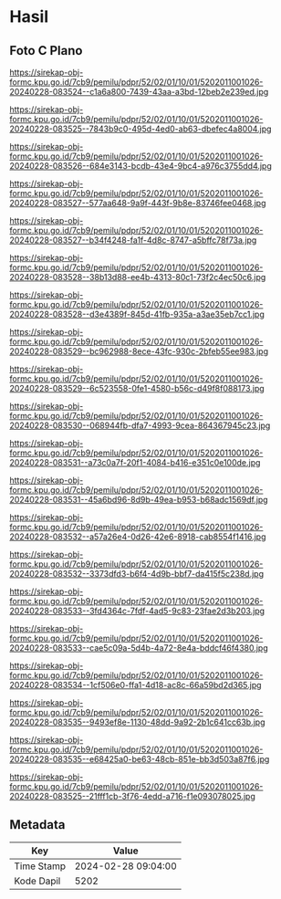 # Hasil

## Foto C Plano

https://sirekap-obj-formc.kpu.go.id/7cb9/pemilu/pdpr/52/02/01/10/01/5202011001026-20240228-083524--c1a6a800-7439-43aa-a3bd-12beb2e239ed.jpg

https://sirekap-obj-formc.kpu.go.id/7cb9/pemilu/pdpr/52/02/01/10/01/5202011001026-20240228-083525--7843b9c0-495d-4ed0-ab63-dbefec4a8004.jpg

https://sirekap-obj-formc.kpu.go.id/7cb9/pemilu/pdpr/52/02/01/10/01/5202011001026-20240228-083526--684e3143-bcdb-43e4-9bc4-a976c3755dd4.jpg

https://sirekap-obj-formc.kpu.go.id/7cb9/pemilu/pdpr/52/02/01/10/01/5202011001026-20240228-083527--577aa648-9a9f-443f-9b8e-83746fee0468.jpg

https://sirekap-obj-formc.kpu.go.id/7cb9/pemilu/pdpr/52/02/01/10/01/5202011001026-20240228-083527--b34f4248-fa1f-4d8c-8747-a5bffc78f73a.jpg

https://sirekap-obj-formc.kpu.go.id/7cb9/pemilu/pdpr/52/02/01/10/01/5202011001026-20240228-083528--38b13d88-ee4b-4313-80c1-73f2c4ec50c6.jpg

https://sirekap-obj-formc.kpu.go.id/7cb9/pemilu/pdpr/52/02/01/10/01/5202011001026-20240228-083528--d3e4389f-845d-41fb-935a-a3ae35eb7cc1.jpg

https://sirekap-obj-formc.kpu.go.id/7cb9/pemilu/pdpr/52/02/01/10/01/5202011001026-20240228-083529--bc962988-8ece-43fc-930c-2bfeb55ee983.jpg

https://sirekap-obj-formc.kpu.go.id/7cb9/pemilu/pdpr/52/02/01/10/01/5202011001026-20240228-083529--6c523558-0fe1-4580-b56c-d49f8f088173.jpg

https://sirekap-obj-formc.kpu.go.id/7cb9/pemilu/pdpr/52/02/01/10/01/5202011001026-20240228-083530--068944fb-dfa7-4993-9cea-864367945c23.jpg

https://sirekap-obj-formc.kpu.go.id/7cb9/pemilu/pdpr/52/02/01/10/01/5202011001026-20240228-083531--a73c0a7f-20f1-4084-b416-e351c0e100de.jpg

https://sirekap-obj-formc.kpu.go.id/7cb9/pemilu/pdpr/52/02/01/10/01/5202011001026-20240228-083531--45a6bd96-8d9b-49ea-b953-b68adc1569df.jpg

https://sirekap-obj-formc.kpu.go.id/7cb9/pemilu/pdpr/52/02/01/10/01/5202011001026-20240228-083532--a57a26e4-0d26-42e6-8918-cab8554f1416.jpg

https://sirekap-obj-formc.kpu.go.id/7cb9/pemilu/pdpr/52/02/01/10/01/5202011001026-20240228-083532--3373dfd3-b6f4-4d9b-bbf7-da415f5c238d.jpg

https://sirekap-obj-formc.kpu.go.id/7cb9/pemilu/pdpr/52/02/01/10/01/5202011001026-20240228-083533--3fd4364c-7fdf-4ad5-9c83-23fae2d3b203.jpg

https://sirekap-obj-formc.kpu.go.id/7cb9/pemilu/pdpr/52/02/01/10/01/5202011001026-20240228-083533--cae5c09a-5d4b-4a72-8e4a-bddcf46f4380.jpg

https://sirekap-obj-formc.kpu.go.id/7cb9/pemilu/pdpr/52/02/01/10/01/5202011001026-20240228-083534--1cf506e0-ffa1-4d18-ac8c-66a59bd2d365.jpg

https://sirekap-obj-formc.kpu.go.id/7cb9/pemilu/pdpr/52/02/01/10/01/5202011001026-20240228-083535--9493ef8e-1130-48dd-9a92-2b1c641cc63b.jpg

https://sirekap-obj-formc.kpu.go.id/7cb9/pemilu/pdpr/52/02/01/10/01/5202011001026-20240228-083535--e68425a0-be63-48cb-851e-bb3d503a87f6.jpg

https://sirekap-obj-formc.kpu.go.id/7cb9/pemilu/pdpr/52/02/01/10/01/5202011001026-20240228-083525--21fff1cb-3f76-4edd-a716-f1e093078025.jpg


## Metadata

| Key        | Value               |
| ---------- | ------------------- |
| Time Stamp | 2024-02-28 09:04:00 |
| Kode Dapil | 5202                |



